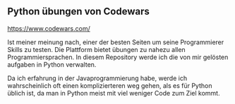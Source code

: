 <h2>Python übungen von Codewars</h2>

https://www.codewars.com/

Ist meiner meinung nach, einer der besten Seiten um seine Programmierer
Skills zu testen. Die Plattform bietet übungen zu nahezu allen Programmiersprachen.
In diesem Repository werde ich die von mir gelösten aufgaben in Python verwalten.

Da ich erfahrung in der Javaprogrammierung habe, werde ich wahrscheinlich oft einen 
komplizierteren weg gehen, als es für Python üblich ist, da man in Python meist
mit viel weniger Code zum Ziel kommt.
